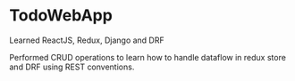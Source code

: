# TodoWebApp

Learned ReactJS, Redux, Django and DRF

Performed CRUD operations to learn how to handle dataflow in redux store and DRF using REST conventions.
